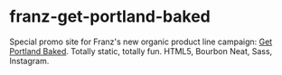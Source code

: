 # franz-get-portland-baked

Special promo site for Franz's new organic product line campaign: <a href="http://getportlandbaked.com/">Get Portland Baked</a>.
Totally static, totally fun. HTML5, Bourbon Neat, Sass, Instagram.